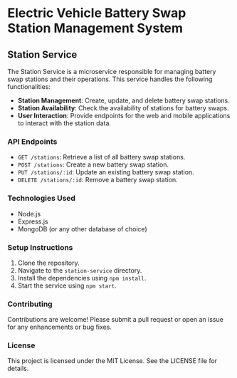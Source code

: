 # Electric Vehicle Battery Swap Station Management System

## Station Service

The Station Service is a microservice responsible for managing battery swap stations and their operations. This service handles the following functionalities:

- **Station Management**: Create, update, and delete battery swap stations.
- **Station Availability**: Check the availability of stations for battery swaps.
- **User Interaction**: Provide endpoints for the web and mobile applications to interact with the station data.

### API Endpoints

- `GET /stations`: Retrieve a list of all battery swap stations.
- `POST /stations`: Create a new battery swap station.
- `PUT /stations/:id`: Update an existing battery swap station.
- `DELETE /stations/:id`: Remove a battery swap station.

### Technologies Used

- Node.js
- Express.js
- MongoDB (or any other database of choice)

### Setup Instructions

1. Clone the repository.
2. Navigate to the `station-service` directory.
3. Install the dependencies using `npm install`.
4. Start the service using `npm start`.

### Contributing

Contributions are welcome! Please submit a pull request or open an issue for any enhancements or bug fixes.

### License

This project is licensed under the MIT License. See the LICENSE file for details.